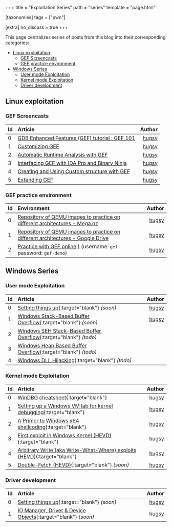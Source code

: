 +++
title = "Exploitation Series"
path = "series"
template = "page.html"

[taxonomies]
tags = ["pwn"]

[extra]
no_discuss = true
+++


This page centralizes series of posts from this blog into their corresponding categories:

- [Linux exploitation](#linux-exploitation)
  - [GEF Screencasts](#gef-screencasts)
  - [GEF practice environment](#gef-practice-environment)
- [Windows Series](#windows-series)
  - [User mode Exploitation](#user-mode-exploitation)
  - [Kernel mode Exploitation](#kernel-mode-exploitation)
  - [Driver development](#driver-development)



## Linux exploitation ##

### GEF Screencasts ###

| Id   | Article                                                                                                         |                  Author |
| :--- | :-------------------------------------------------------------------------------------------------------------- | ----------------------: |
| 0    | [GDB Enhanced Features (GEF) tutorial : GEF 101](https://www.youtube.com/watch?v=KWG7prhH-ks) | [hugsy](/author/hugsy) |
| 1    | [Customizing GEF](https://www.youtube.com/watch?v=Pnv-FeWu4DE)                                | [hugsy](/author/hugsy) |
| 2    | [Automatic Runtime Analysis with GEF](https://www.youtube.com/watch?v=DoGPfi9zs6M)            | [hugsy](/author/hugsy) |
| 3    | [Interfacing GEF with IDA Pro and Binary Ninja](https://www.youtube.com/watch?v=QJKmcZumWyA)  | [hugsy](/author/hugsy) |
| 4    | [Creating and Using Custom structure with GEF](https://www.youtube.com/watch?v=pid2aW7Bt_w)   | [hugsy](/author/hugsy) |
| 5    | [Extending GEF](https://www.youtube.com/watch?v=QsBn1nIOnWk)                                  | [hugsy](/author/hugsy) |


### GEF practice environment  ###

| Id   | Environment                                                                                                                                                                               |                  Author |
| :--- | :---------------------------------------------------------------------------------------------------------------------------------------------------------------------------------------- | ----------------------: |
| 0    | [Repository of QEMU images to practice on different architectures - Mega.nz](https://mega.nz/#F!oMoVzQaJ!iS73iiQQ3t_6HuE-XpnyaA)                                        | [hugsy](/author/hugsy) |
| 1    | [Repository of QEMU images to practice on different architectures - Google Drive](https://drive.google.com/drive/folders/107uMlL_DS8yD2TS_0yrHXBDnLOj44a8P?usp=sharing) | [hugsy](/author/hugsy) |
| 2    | [Practice with GEF online](https://github.com/hugsy/gef#:~:text=Or%20try%20it%20online).)  (username: `gef` password: `gef-demo`)                                                                           | [hugsy](/author/hugsy) |


## Windows Series ##


### User mode Exploitation ###

| Id   | Article                                                               |                  Author |
| :--- | :-------------------------------------------------------------------- | ----------------------: |
| 0    | [Setting things up](#){:target="blank"}    _(soon)_                   | [hugsy](/author/hugsy) |
| 1    | [Windows Stack-Based Buffer Overflow](#){:target="blank"}    _(soon)_ | [hugsy](/author/hugsy) |
| 2    | [Windows SEH Stack-Based Buffer Overflow](#){:target="blank"}    _(todo)_ |  |
| 3    | [Windows Heap Based Buffer Overflow](#){:target="blank"}    _(todo)_ |  |
| 4    | [Windows DLL Hijacking](#){:target="blank"}    _(todo)_ |  |



### Kernel mode Exploitation ###

| Id   | Article                                                                                                                                 |                  Author |
| :--- | :-------------------------------------------------------------------------------------------------------------------------------------- | ----------------------: |
| 0    | [WinDBG cheatsheet](https://github.com/hugsy/defcon_27_windbg_workshop/blob/master/windbg_cheatsheet.md){:target="blank"}               | [hugsy](/author/hugsy) |
| 1    | [Setting up a Windows VM lab for kernel debugging](/posts/2017/08/07/setting-up-a-windows-vm-lab-for-kernel-debugging){:target="blank"}       | [hugsy](/author/hugsy) |
| 2    | [A Primer to Windows x64 shellcoding](/posts/2017/08/14/a-primer-to-windows-x64-shellcoding){:target="blank"}                                 | [hugsy](/author/hugsy) |
| 3    | [First exploit in Windows Kernel (HEVD)](/posts/2017/08/18/first-exploit-in-windows-kernel-hevd){:target="blank"}                             | [hugsy](/author/hugsy) |
| 4    | [Arbitrary Write (aka Write-What-Where) exploits (HEVD)](/posts/2017/08/31/arbitrary-write-primitive-in-windows-kernel-hevd){:target="blank"} | [hugsy](/author/hugsy) |
| 5    | [Double-Fetch (HEVD)](#){:target="blank"}    _(soon)_                                                                                  | [hugsy](/author/hugsy) |


### Driver development ###

| Id   | Article                                                               |                  Author |
| :--- | :-------------------------------------------------------------------- | ----------------------: |
| 0    | [Setting things up](#){:target="blank"}    _(soon)_                   | [hugsy](/author/hugsy) |
| 1    | [IO Manager, Driver & Device Objects](#){:target="blank"}    _(soon)_ | [hugsy](/author/hugsy) |
